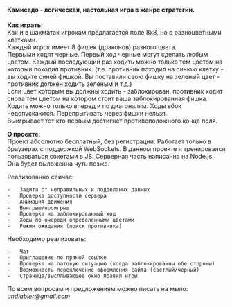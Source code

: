 <h4>Камисадо - логическая, настольная игра в жанре стратегии.</h4>

<b>Как играть:</b><br/>
Как и в шахматах игрокам предлагается поле 8х8, но с разноцветными клетками.<br/>
Каждый игрок имеет 8 фишек (драконов) разного цвета.<br/>
Первыми ходят черные. Первый ход черные могут сделать любым цветом. Каждый последующий раз ходить можно только тем цветом на который походил противник. (т.е. противник походил на синюю клетку - вы ходите синей фишкой. Вы поставили свою фишку на зеленый цвет - противник должен ходить зеленым и т.д.)<br/>
Если цвет которым вы должны ходить - заблокирован, противник ходит снова тем цветом на котором стоит ваша заблокированная фишка.<br/>
Ходить можно только вперед и по диагоналям. Ходы вбок недопускаются. Перепрыгивать через фишки нельзя.<br/>
Выигрывает тот кто первым достигнет противоположного конца поля. <br/>

<b>О проекте:</b><br/>
Проект абсолютно бесплатный, без регистрации. Работает только в браузерах с поддержкой WebSockets.
В данном проекте я тренировался пользоваться сокетами в JS. Серверная часть написанна на Node.js. Она будет выложенна чуть позже. 

Реализованно сейчас:
	
	-	Защита от неправильных и подделаных данных
	-	Проверка доступности сервера
	-	Анимация движения
	-	Выигрыш/проигрыш
	-	Проверка на заблокированный ход
	-	Ходы по очереди определенными цветами
	-	Режим ожидания (поиск противника)

Необходимо реализовать:
	
	-	Чат
	-	Приглашение по прямой ссылке
	-	Проверка на патовую ситуацию (когда заблокированны обе стороны)
	-	Возможность переключение оформления сайта (светлый/черный)
	-	Страница/высплывающее окно правил игры

По всем вопросам и предложениям можно писать на мыло: <i>undiabler@gmail.com</i>
